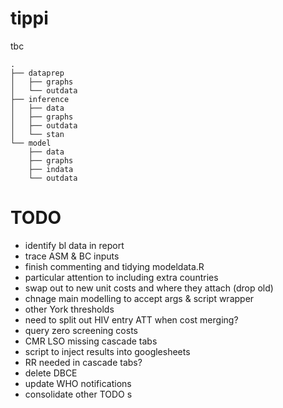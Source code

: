 # tippi
tbc

```
.
├── dataprep
│   ├── graphs
│   └── outdata
├── inference
│   ├── data
│   ├── graphs
│   ├── outdata
│   └── stan
└── model
    ├── data
    ├── graphs
    ├── indata
    └── outdata
```



# TODO

- identify bl data in report
- trace ASM & BC inputs
- finish commenting and tidying modeldata.R
- particular attention to including extra countries
- swap out to new unit costs and where they attach (drop old)
- chnage main modelling to accept args & script wrapper
- other York thresholds
- need to split out HIV entry ATT when cost merging?
- query zero screening costs
- CMR LSO missing cascade tabs
- script to inject results into googlesheets
- RR needed in cascade tabs?
- delete DBCE
- update WHO notifications
- consolidate other TODO s

